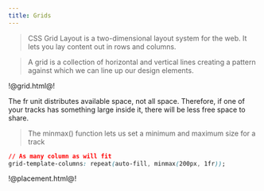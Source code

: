 ```yaml
---
title: Grids
---
```


> CSS Grid Layout is a two-dimensional layout system for the web. It lets you lay content out in rows and columns.

> A grid is a collection of horizontal and vertical lines creating a pattern against which we can line up our design elements.

!@grid.html@!

The fr unit distributes available space, not all space. Therefore, if one of your tracks has something large inside it, there will be less free space to share.

> The minmax() function lets us set a minimum and maximum size for a track

```css
// As many column as will fit
grid-template-columns: repeat(auto-fill, minmax(200px, 1fr));
```

!@placement.html@!
